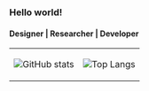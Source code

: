 ### Hello world!
#### Designer | Researcher | Developer

<table>
<tr>
<td>
  
![[GitHub stats](https://github-readme-stats.vercel.app/api?username=ozanyetkin&bg_color=00000000&hide=issues&count_private=true&show_icons=true&hide_border=true)](https://github.com/anuraghazra/github-readme-stats)
</td>
<td>
  
![[Top Langs](https://github-readme-stats.vercel.app/api/top-langs/?username=ozanyetkin&layout=compact&bg_color=00000000&hide=dart&langs_count=6&hide_border=true)](https://github.com/anuraghazra/github-readme-stats)
</td>
</tr>
</table>

<!--
**ozanyetkin/ozanyetkin** is a ✨ _special_ ✨ repository because its `README.md` (this file) appears on your GitHub profile.

Here are some ideas to get you started:

- 🔭 I’m currently working on ...
- 🌱 I’m currently learning ...
- 👯 I’m looking to collaborate on ...
- 🤔 I’m looking for help with ...
- 💬 Ask me about ...
- 📫 How to reach me: ...
- 😄 Pronouns: ...
- ⚡ Fun fact: ...
-->
